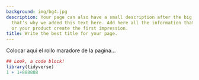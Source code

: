 ```yaml
---
background: img/bg4.jpg
description: Your page can also have a small description after the big bold title,
  that's why we added this text here. Add here all the information that can make you
  or your product create the first impression.
title: Write the best title for your page.
---
```



Colocar aqui el rollo maradore de la pagina...

```r
## Look, a code block!
library(tidyverse)
1 + 1+888888
```